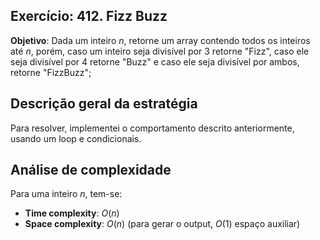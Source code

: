## Exercício: 412. Fizz Buzz
**Objetivo**: Dada um inteiro $n$, retorne um array contendo todos os inteiros até $n$, porém, caso um inteiro seja divisível por 3 retorne "Fizz", caso ele seja divisível por 4 retorne "Buzz" e caso ele seja divisível por ambos, retorne "FizzBuzz";

## Descrição geral da estratégia
Para resolver, implementei o comportamento descrito anteriormente, usando um loop e condicionais.

## Análise de complexidade
Para uma inteiro $n$, tem-se:
- **Time complexity**: $O(n)$
- **Space complexity**: $O(n)$ (para gerar o output, $O(1)$ espaço auxiliar)